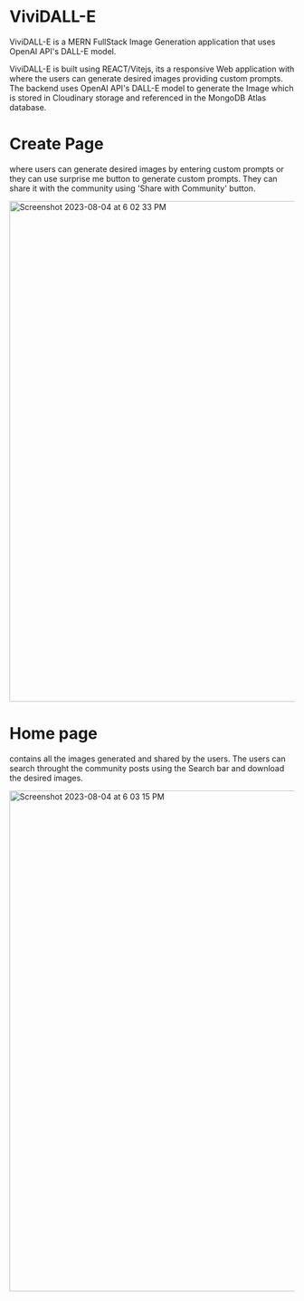 # ViviDALL-E
ViviDALL-E is a MERN FullStack Image Generation application that uses OpenAI API's  DALL-E model. 

ViviDALL-E is built using REACT/Vitejs, its a responsive Web application with where the users can generate desired images providing custom prompts. The backend uses OpenAI API's DALL-E model to generate the Image which is stored in Cloudinary storage and referenced in the MongoDB Atlas database.

# Create Page
where users can generate desired images by entering custom prompts or they can use surprise me button to generate custom prompts. They can share it with the community using 'Share with Community' button.
   
<img width="885" alt="Screenshot 2023-08-04 at 6 02 33 PM" src="https://github.com/manojh136/ViviDALL-E/assets/58912761/9428aabd-3bf2-4e08-bfd1-59f6136f33c7">


# Home page 
contains all the images generated and shared by the users. The users can search throught the community posts using the Search bar and download the desired images.

<img width="885" alt="Screenshot 2023-08-04 at 6 03 15 PM" src="https://github.com/manojh136/ViviDALL-E/assets/58912761/fdef724d-fdd3-4760-96d5-7b68077d346a">

